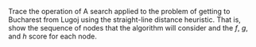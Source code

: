 

Trace the operation of A search applied to the problem of getting to
Bucharest from Lugoj using the straight-line distance heuristic. That
is, show the sequence of nodes that the algorithm will consider and the
$f$, $g$, and $h$ score for each node.
